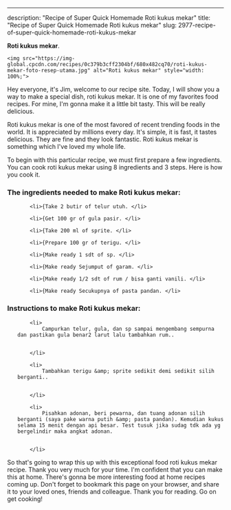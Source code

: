---
description: "Recipe of Super Quick Homemade Roti kukus mekar"
title: "Recipe of Super Quick Homemade Roti kukus mekar"
slug: 2977-recipe-of-super-quick-homemade-roti-kukus-mekar

<p>
	<strong>Roti kukus mekar</strong>. 
	
</p>
<p>
	
	<img src="https://img-global.cpcdn.com/recipes/0c379b3cff2304bf/680x482cq70/roti-kukus-mekar-foto-resep-utama.jpg" alt="Roti kukus mekar" style="width: 100%;">
	
	
</p>
<p>
	Hey everyone, it's Jim, welcome to our recipe site. Today, I will show you a way to make a special dish, roti kukus mekar. It is one of my favorites food recipes. For mine, I'm gonna make it a little bit tasty. This will be really delicious.
</p>
	
<p>
	
</p>
<p>
	Roti kukus mekar is one of the most favored of recent trending foods in the world. It is appreciated by millions every day. It's simple, it is fast, it tastes delicious. They are fine and they look fantastic. Roti kukus mekar is something which I've loved my whole life.
</p>

<p>
To begin with this particular recipe, we must first prepare a few ingredients. You can cook roti kukus mekar using 8 ingredients and 3 steps. Here is how you cook it.
</p>

<h3>The ingredients needed to make Roti kukus mekar:</h3>

<ol>
	
		<li>{Take 2 butir of telur utuh. </li>
	
		<li>{Get 100 gr of gula pasir. </li>
	
		<li>{Take 200 ml of sprite. </li>
	
		<li>{Prepare 100 gr of terigu. </li>
	
		<li>{Make ready 1 sdt of sp. </li>
	
		<li>{Make ready Sejumput of garam. </li>
	
		<li>{Make ready 1/2 sdt of rum / bisa ganti vanili. </li>
	
		<li>{Make ready Secukupnya of pasta pandan. </li>
	
</ol>
<p>
	
</p>

<h3>Instructions to make Roti kukus mekar:</h3>

<ol>
	
		<li>
			Campurkan telur, gula, dan sp sampai mengembang sempurna dan pastikan gula benar2 larut lalu tambahkan rum..
			
			
		</li>
	
		<li>
			Tambahkan terigu &amp; sprite sedikit demi sedikit silih berganti..
			
			
		</li>
	
		<li>
			Pisahkan adonan, beri pewarna, dan tuang adonan silih berganti (saya pake warna putih &amp; pasta pandan). Kemudian kukus selama 15 menit dengan api besar. Test tusuk jika sudag tdk ada yg bergelindir maka angkat adonan.
			
			
		</li>
	
</ol>

<p>
	
</p>

<p>
	So that's going to wrap this up with this exceptional food roti kukus mekar recipe. Thank you very much for your time. I'm confident that you can make this at home. There's gonna be more interesting food at home recipes coming up. Don't forget to bookmark this page on your browser, and share it to your loved ones, friends and colleague. Thank you for reading. Go on get cooking!
</p>
